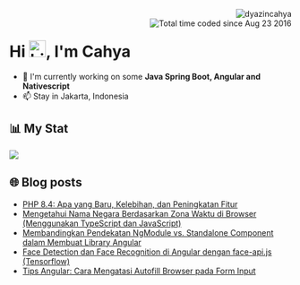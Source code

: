 <img align="right" src="https://komarev.com/ghpvc/?username=dyazincahya" alt="dyazincahya" /><br/>
<img src="https://wakatime.com/badge/user/fd321787-7d82-4766-b987-60584327310e.svg" alt="Total time coded since Aug 23 2016" align="right" />

<h1>Hi <img src="https://user-images.githubusercontent.com/1303154/88677602-1635ba80-d120-11ea-84d8-d263ba5fc3c0.gif" width="30" alt="hi">, I'm Cahya</h1>

- 🏢 I'm currently working on some **Java Spring Boot, Angular and Nativescript**
- 📫 Stay in Jakarta, Indonesia


## 📊 My Stat
<!-- img src="https://github-readme-stats.vercel.app/api?username=dyazincahya&show_icons=true"-->
<img src="https://github-readme-stats.vercel.app/api/wakatime?username=dyazincahya&layout=compact">
<!--img src="https://github-readme-stats.vercel.app/api/top-langs/?username=dyazincahya&layout=compact"-->
<!--img src="https://github-profile-summary-cards.vercel.app/api/cards/repos-per-language?username=dyazincahya"-->


## 🌐 Blog posts
<!-- BLOG-POST-LIST:START -->
- [PHP 8.4: Apa yang Baru, Kelebihan, dan Peningkatan Fitur](https://www.kang-cahya.com/2024/12/php-84-apa-yang-baru-kelebihan-dan.html)
- [Mengetahui Nama Negara Berdasarkan Zona Waktu di Browser &lpar;Menggunakan TypeScript dan JavaScript&rpar;](https://www.kang-cahya.com/2024/11/mengetahui-nama-negara-berdasarkan-zona.html)
- [Membandingkan Pendekatan NgModule vs. Standalone Component dalam Membuat Library Angular](https://www.kang-cahya.com/2024/11/membandingkan-pendekatan-ngmodule-vs.html)
- [Face Detection dan Face Recognition di Angular dengan face-api.js &lpar;Tensorflow&rpar;](https://www.kang-cahya.com/2024/11/face-detection-dan-face-recognition-di.html)
- [Tips Angular: Cara Mengatasi Autofill Browser pada Form Input](https://www.kang-cahya.com/2024/11/tips-angular-cara-mengatasi-autofill.html)
<!-- BLOG-POST-LIST:END -->
